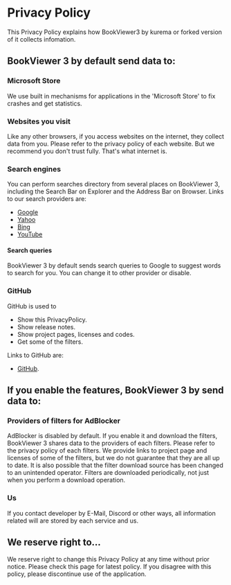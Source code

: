 # Privacy Policy
This Privacy Policy explains how BookViewer3 by kurema or forked version of it collects infomation.

## BookViewer 3 by default send data to:
### Microsoft Store
We use built in mechanisms for applications in the 'Microsoft Store' to fix crashes and get statistics.

### Websites you visit
Like any other browsers, if you access websites on the internet, they collect data from you. Please refer to the privacy policy of each website.
But we recommend you don't trust fully. That's what internet is.

### Search engines
You can perform searches directory from several places on BookViewer 3, including the Search Bar on Explorer and the Address Bar on Browser. Links to our search providers are:

* [Google](https://policies.google.com/privacy)
* [Yahoo](https://legal.yahoo.com/us/en/yahoo/privacy/index.html)
* [Bing](https://privacy.microsoft.com/privacystatement)
* [YouTube](https://support.google.com/youtube/answer/7671399)

#### Search queries
BookViewer 3 by default sends search queries to Google to suggest words to search for you. You can change it to other provider or disable.

### GitHub
GitHub is used to

* Show this PrivacyPolicy.
* Show release notes.
* Show project pages, licenses and codes.
* Get some of the filters.

Links to GitHub are:

* [GitHub](https://docs.github.com/site-policy/privacy-policies/github-privacy-statement).

## If you enable the features, BookViewer 3 by send data to:
### Providers of filters for AdBlocker
AdBlocker is disabled by default. If you enable it and download the filters, BookViewer 3 shares data to the providers of each filters. Please refer to the privacy policy of each filters.
We provide links to project page and licenses of some of the filters, but we do not guarantee that they are all up to date. It is also possible that the filter download source has been changed to an unintended operator.
Filters are downloaded periodically, not just when you perform a download operation.

### Us
If you contact developer by E-Mail, Discord or other ways, all information related will are stored by each service and us.

## We reserve right to...
We reserve right to change this Privacy Policy at any time without prior notice. Please check this page for latest policy. If you disagree with this policy, please discontinue use of the application.
